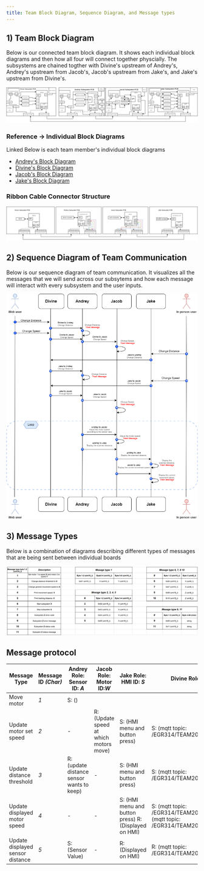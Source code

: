 ```yaml
---
title: Team Block Diagram, Sequence Diagram, and Message types
---
```


## 1) Team Block Diagram

Below is our connected team block diagram. It shows each individual block diagrams and then how all four will connect together physcially. The subsystems are chained togther with Divine's upstream of Andrey's, Andrey's upstream from Jacob's, Jacob's upstream from Jake's, and Jake's upstream from Divine's.

![diagram_01](Team_Block.png "Team block diagram")

### Reference -> Individual Block Diagrams

Linked Below is each team member's individual block diagrams

- [Andrey's Block Diagram](https://lordandrey17.github.io/andreypodoprigora.github.io/Personal-Block-Diagram/)
- [Divine's Block Diagram]()
- [Jacob's Block Diagram]()
- [Jake's Block Diagram](https://jakestrube.github.io/DataSheet/Individual_BlockDiagram/)

### Ribbon Cable Connector Structure

![diagram_015](Ribbon.png "Ribbon cable structure")

## 2) Sequence Diagram of Team Communication

Below is our sequence diagram of team communication. It visualizes all the messages that we will send across our subsytems and how each message will interact with every subsystem and the user inputs. 

![diagram_02](Comm.png "Sequence diagram")

## 3) Message Types

Below is a combination of diagrams describing different types of messages that are being sent between individual boards

![diagram_03](Mes_Str.png "Message types")






## Message protocol

| Message Type | Message ID *(Char)* | Andrey Role: Sensor ID: *A* | Jacob Role: Motor ID:*W* | Jake  Role: HMI ID: *S* | Divine Role: MQTT ID: *D*|
|--------------|------------|----------------------|--------------------|-----------------|-------------------|
| Move motor | *1* | S: ()
| Update motor set speed | *2* | - | R: (Update speed at which motors move) | S: (HMI menu and button press) | S: (mqtt topic: /EGR314/TEAM204/MOTORSPEED) |
| Update distance threshold | *3* | R: (update distance sensor wants to keep) | - | S: (HMI menu and button press) | S: (mqtt topic: /EGR314/TEAM204/DISTANCE_SET) |
| Update displayed motor speed | *4* | - | - | S: (HMI menu and button press) R:(Displayed on HMI) | S: (mqtt topic: /EGR314/TEAM204/MOTORSPEED) R: (mqtt topic: /EGR314/TEAM204/MOTORSPEED)|
| Update displayed sensor distance | *5* | S: (Sensor Value) | - | R:(Displayed on HMI) | R: (mqtt topic: /EGR314/TEAM204/DISTANCE_VALUE) |


